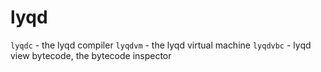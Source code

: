 # lyqd

`lyqdc` - the lyqd compiler
`lyqdvm` - the lyqd virtual machine
`lyqdvbc` - lyqd view bytecode, the bytecode inspector
